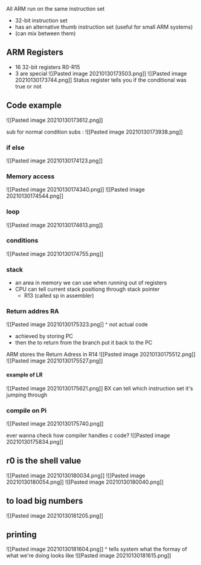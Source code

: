 All ARM run on the same instruction set
- 32-bit instruction set
- has an alternative thumb instruction set (useful for small ARM systems)
- (can mix between them)

## ARM Registers
- 16 32-bit registers R0-R15
- 3 are special
![[Pasted image 20210130173503.png]]
![[Pasted image 20210130173744.png]]
Status register tells you if the conditional was true or not

## Code example
![[Pasted image 20210130173612.png]]

sub for normal condition
subs :
![[Pasted image 20210130173938.png]]

### if else
![[Pasted image 20210130174123.png]]

### Memory access
![[Pasted image 20210130174340.png]]
![[Pasted image 20210130174544.png]]

### loop
![[Pasted image 20210130174613.png]]

### conditions
![[Pasted image 20210130174755.png]]

### stack
- an area in memory we can use when running out of registers
- CPU can tell current stack positiong through stack pointer
	- R13 (called sp in assembler)

### Return addres RA
![[Pasted image 20210130175323.png]]
^ not actual code
- achieved by storing PC 
- then the to return from the branch put it back to the PC

ARM stores the Return Adress in R14
![[Pasted image 20210130175512.png]]
![[Pasted image 20210130175527.png]]

#### example of LR
![[Pasted image 20210130175621.png]]
BX can tell which instruction set it's jumping through

### compile on Pi
![[Pasted image 20210130175740.png]]

ever wanna check how compiler handles c code?
![[Pasted image 20210130175834.png]]

## r0 is the shell value
![[Pasted image 20210130180034.png]]
![[Pasted image 20210130180054.png]]
![[Pasted image 20210130180040.png]]

## to load big numbers
![[Pasted image 20210130181205.png]]

## printing
![[Pasted image 20210130181604.png]]
^ tells system what the formay of what we're doing looks like
![[Pasted image 20210130181615.png]]